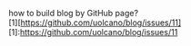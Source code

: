 how to build blog by GitHub page?  
[1][https://github.com/uolcano/blog/issues/11]  
[1]:https://github.com/uolcano/blog/issues/11
